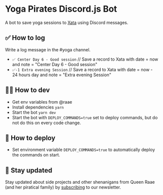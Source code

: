 # Yoga Pirates Discord.js Bot

A bot to save yoga sessions to [Xata](https://xata.io/?utm_source=github&utm_campaign=yoga+pirates&utm_medium=readme) using Discord messages.

## ✅ How to log

Write a log message in the #yoga channel.

- `✅ Center Day 6 - Good session` // Save a record to Xata with date = now and note = "Center Day 6 - Good session"
- `✅-1 Extra evening Session` // Save a record to Xata with date = now - 24 hours day and note = "Extra evening Session"


## 💁‍♀️ How to dev

- Get env variables from @raae
- Install dependencies `yarn`
- Start the bot `yarn dev`
- Start the bot with `DEPLOY_COMMANDS=true` set to deploy commands, but do not do this on every code change.

## 🤖 How to deploy

- Set environment variable `DEPLOY_COMMANDS=true` to automatically deploy the commands on start.

## 👑 Stay updated

Stay updated about side projects and other shenanigans from Queen Raae (and her piratical family) by [subscribing](https://queen.raae.codes/emails/?utm_source=github&utm_campaign=yoga+pirates&utm_medium=readme) to our newsletter.
